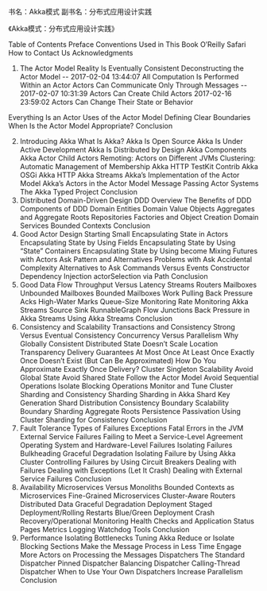 书名：Akka模式
副书名：分布式应用设计实践

《Akka模式：分布式应用设计实践》


Table of Contents
Preface
Conventions Used in This Book
O’Reilly Safari
How to Contact Us
Acknowledgments

1. The Actor Model
Reality Is Eventually Consistent
Deconstructing the Actor Model
-- 2017-02-04 13:44:07
All Computation Is Performed Within an Actor
Actors Can Communicate Only Through Messages
-- 2017-02-07 10:31:39
Actors Can Create Child Actors
2017-02-16 23:59:02
Actors Can Change Their State or Behavior

Everything Is an Actor
Uses of the Actor Model
Defining Clear Boundaries
When Is the Actor Model Appropriate?
Conclusion

2. Introducing Akka
What Is Akka?
Akka Is Open Source
Akka Is Under Active Development
Akka Is Distributed by Design
Akka Components
Akka Actor
Child Actors
Remoting: Actors on Different JVMs
Clustering: Automatic Management of Membership
Akka HTTP
TestKit
Contrib
Akka OSGi
Akka HTTP
Akka Streams
Akka’s Implementation of the Actor Model
Akka’s Actors in the Actor Model
Message Passing
Actor Systems
The Akka Typed Project
Conclusion
3. Distributed Domain-Driven Design
DDD Overview
The Benefits of DDD
Components of DDD
Domain Entities
Domain Value Objects
Aggregates and Aggregate Roots
Repositories
Factories and Object Creation
Domain Services
Bounded Contexts
Conclusion
4. Good Actor Design
Starting Small
Encapsulating State in Actors
Encapsulating State by Using Fields
Encapsulating State by Using “State” Containers
Encapsulating State by Using become
Mixing Futures with Actors
Ask Pattern and Alternatives
Problems with Ask
Accidental Complexity
Alternatives to Ask
Commands Versus Events
Constructor Dependency Injection
actorSelection via Path
Conclusion
5. Good Data Flow
Throughput Versus Latency
Streams
Routers
Mailboxes
Unbounded Mailboxes
Bounded Mailboxes
Work Pulling
Back Pressure
Acks
High-Water Marks
Queue-Size Monitoring
Rate Monitoring
Akka Streams
Source
Sink
RunnableGraph
Flow
Junctions
Back Pressure in Akka Streams
Using Akka Streams
Conclusion
6. Consistency and Scalability
Transactions and Consistency
Strong Versus Eventual Consistency
Concurrency Versus Parallelism
Why Globally Consistent Distributed State Doesn’t Scale
Location Transparency
Delivery Guarantees
At Most Once
At Least Once
Exactly Once Doesn’t Exist (But Can Be Approximated)
How Do You Approximate Exactly Once Delivery?
Cluster Singleton
Scalability
Avoid Global State
Avoid Shared State
Follow the Actor Model
Avoid Sequential Operations
Isolate Blocking Operations
Monitor and Tune
Cluster Sharding and Consistency
Sharding
Sharding in Akka
Shard Key Generation
Shard Distribution
Consistency Boundary
Scalability Boundary
Sharding Aggregate Roots
Persistence
Passivation
Using Cluster Sharding for Consistency
Conclusion
7. Fault Tolerance
Types of Failures
Exceptions
Fatal Errors in the JVM
External Service Failures
Failing to Meet a Service-Level Agreement
Operating System and Hardware-Level Failures
Isolating Failures
Bulkheading
Graceful Degradation
Isolating Failure by Using Akka Cluster
Controlling Failures by Using Circuit Breakers
Dealing with Failures
Dealing with Exceptions (Let It Crash)
Dealing with External Service Failures
Conclusion
8. Availability
Microservices Versus Monoliths
Bounded Contexts as Microservices
Fine-Grained Microservices
Cluster-Aware Routers
Distributed Data
Graceful Degradation
Deployment
Staged Deployment/Rolling Restarts
Blue/Green Deployment
Crash Recovery/Operational Monitoring
Health Checks and Application Status Pages
Metrics
Logging
Watchdog Tools
Conclusion
9. Performance
Isolating Bottlenecks
Tuning Akka
Reduce or Isolate Blocking Sections
Make the Message Process in Less Time
Engage More Actors on Processing the Messages
Dispatchers
The Standard Dispatcher
Pinned Dispatcher
Balancing Dispatcher
Calling-Thread Dispatcher
When to Use Your Own Dispatchers
Increase Parallelism
Conclusion
